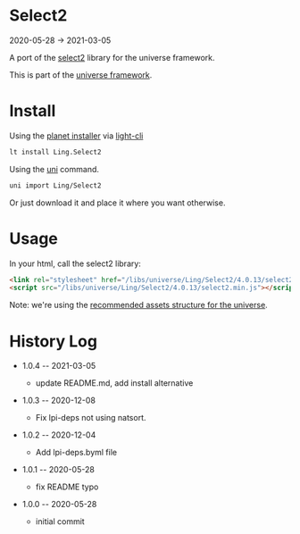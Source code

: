 Select2
===========
2020-05-28 -> 2021-03-05



A port of the [select2](https://select2.org/) library for the universe framework.


This is part of the [universe framework](https://github.com/karayabin/universe-snapshot).


Install
==========
Using the [planet installer](https://github.com/lingtalfi/Light_PlanetInstaller) via [light-cli](https://github.com/lingtalfi/Light_Cli)
```bash
lt install Ling.Select2
```

Using the [uni](https://github.com/lingtalfi/universe-naive-importer) command.
```bash
uni import Ling/Select2
```

Or just download it and place it where you want otherwise.




Usage
=========

In your html, call the select2 library:


```html 
<link rel="stylesheet" href="/libs/universe/Ling/Select2/4.0.13/select2.min.css">
<script src="/libs/universe/Ling/Select2/4.0.13/select2.min.js"></script>

```

Note: we're using the [recommended assets structure for the universe](https://github.com/lingtalfi/NotationFan/blob/master/universe-assets.md).







History Log
=============

- 1.0.4 -- 2021-03-05

    - update README.md, add install alternative

- 1.0.3 -- 2020-12-08

    - Fix lpi-deps not using natsort.

- 1.0.2 -- 2020-12-04

    - Add lpi-deps.byml file

- 1.0.1 -- 2020-05-28

    - fix README typo
    
- 1.0.0 -- 2020-05-28

    - initial commit